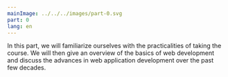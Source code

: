 ```yaml
---
mainImage: ../../../images/part-0.svg
part: 0
lang: en
---
```


<div class="intro">

In this part, we will familiarize ourselves with the practicalities of taking the course. We will then give an overview of the basics of web development and discuss the advances in web application development over the past few decades.

</div>
